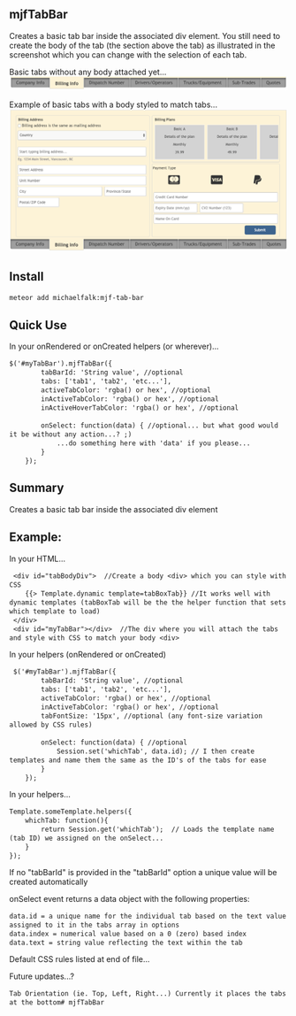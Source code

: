 ## mjfTabBar

Creates a basic tab bar inside the associated div element.  You still need to create the body of the tab (the section above the tab) as illustrated in the screenshot which you can change with the selection of each tab.

Basic tabs without any body attached yet...
![Screenshot](screenShot2.png)

Example of basic tabs with a body styled to match tabs...
![Screenshot](mjf-tabBar-screenShot.png)

## Install
    meteor add michaelfalk:mjf-tab-bar

## Quick Use

In your onRendered or onCreated helpers (or wherever)...

	$('#myTabBar').mjfTabBar({
            tabBarId: 'String value', //optional
            tabs: ['tab1', 'tab2', 'etc...'],
            activeTabColor: 'rgba() or hex', //optional
            inActiveTabColor: 'rgba() or hex', //optional
            inActiveHoverTabColor: 'rgba() or hex', //optional
    
            onSelect: function(data) { //optional... but what good would it be without any action...? ;)
                ...do something here with 'data' if you please...
            }
        });

## Summary

Creates a basic tab bar inside the associated div element

## Example:
 
 In your HTML...
 
     <div id="tabBodyDiv">  //Create a body <div> which you can style with CSS 
        {{> Template.dynamic template=tabBoxTab}} //It works well with dynamic templates (tabBoxTab will be the the helper function that sets which template to load) 
     </div>
     <div id="myTabBar"></div>  //The div where you will attach the tabs and style with CSS to match your body <div>

 
 In your helpers (onRendered or onCreated)
 
     $('#myTabBar').mjfTabBar({
            tabBarId: 'String value', //optional
            tabs: ['tab1', 'tab2', 'etc...'],
            activeTabColor: 'rgba() or hex', //optional
            inActiveTabColor: 'rgba() or hex', //optional
            tabFontSize: '15px', //optional (any font-size variation allowed by CSS rules)
            
            onSelect: function(data) { //optional
                Session.set('whichTab', data.id); // I then create templates and name them the same as the ID's of the tabs for ease
            }
        });
        
In your helpers...
    
    Template.someTemplate.helpers({
        whichTab: function(){
            return Session.get('whichTab');  // Loads the template name (tab ID) we assigned on the onSelect...
        }
    });


 If no "tabBarId" is provided in the "tabBarId" option a unique value will be created automatically

 onSelect event returns a data object with the following properties:
 
    data.id = a unique name for the individual tab based on the text value assigned to it in the tabs array in options
    data.index = numerical value based on a 0 (zero) based index
    data.text = string value reflecting the text within the tab


 Default CSS rules listed at end of file...


 Future updates...?
 
    Tab Orientation (ie. Top, Left, Right...) Currently it places the tabs at the bottom# mjfTabBar